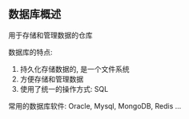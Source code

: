 ## 数据库概述

用于存储和管理数据的仓库

数据库的特点: 

1. 持久化存储数据的, 是一个文件系统
2. 方便存储和管理数据
3. 使用了统一的操作方式: SQL



常用的数据库软件: Oracle, Mysql, MongoDB, Redis ...



